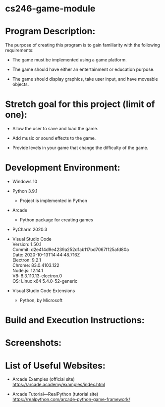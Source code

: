 # cs246-game-module

# Program Description: 

The purpose of creating this program is to gain familiarity with the following\
requirements:

- The game must be implemented using a game platform.

- The game should have either an entertainment or education purpose.

- The game should display graphics, take user input, and have moveable objects.



# Stretch goal for this project (limit of one): 

- Allow the user to save and load the game.

- Add music or sound effects to the game.

- Provide levels in your game that change the difficulty of the game.

# Development Environment: 

- Windows 10

- Python 3.9.1
    - Project is implemented in Python

- Arcade
    - Python package for creating games
    
- PyCharm 2020.3

- Visual Studio Code\
Version: 1.50.1\
Commit: d2e414d9e4239a252d1ab117bd7067f125afd80a\
Date: 2020-10-13T14:44:48.716Z\
Electron: 9.2.1\
Chrome: 83.0.4103.122\
Node.js: 12.14.1\
V8: 8.3.110.13-electron.0\
OS: Linux x64 5.4.0-52-generic

- Visual Studio Code Extensions
    - Python, by Microsoft


# Build and Execution Instructions:


# Screenshots:


# List of Useful Websites:

- Arcade Examples (official site) https://arcade.academy/examples/index.html 

- Arcade Tutorial—RealPython (tutorial site) https://realpython.com/arcade-python-game-framework/

